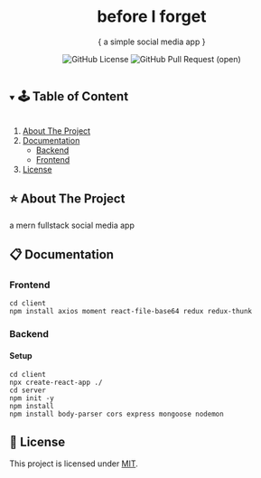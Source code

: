 <!-- PROJECT SUMMARY -->
<p align="center">
  <h1 align="center">before I forget</h1>

  <p align="center">
    { a simple social media app }

<div align="center">

![GitHub License](https://img.shields.io/github/issues/pink-coffee-mug/before-i-forget?color=ff69b4&style=plastic)
![GitHub Pull Request (open)](https://img.shields.io/github/issues-pr/pink-coffee-mug/before-i-forget?color=9cf)

  </div>
</p>

<!-- TABLE OF CONTENT -->
<details open="open">
  <summary><h2 style="display: inline-block">🕹 Table of Content</h2></summary>
  <ol>
    <li>
      <a href="#about-the-project">About The Project</a>
    </li>
    <li>
      <a href="#getting-started">Documentation</a>
      <ul>
        <li><a href="#getting-started">Backend</a></li>
        <li><a href="#overview">Frontend</a></li>
      </ul>
    </li>
    <!-- <li><a href="#contributing">Contributing</a></li> -->
    <li><a href="#license">License</a></li>
  </ol>
</details>

<!-- ABOUT THE PROJECT -->
## :star: About The Project

a mern fullstack social media app 

<!-- CONTENT -->
## :clipboard: Documentation
### Frontend

```
cd client
npm install axios moment react-file-base64 redux redux-thunk

```

### Backend
#### Setup

```
cd client
npx create-react-app ./
cd server
npm init -y
npm install
npm install body-parser cors express mongoose nodemon
```

<!-- LICENSE -->
## :pencil: License

This project is licensed under [MIT](https://opensource.org/licenses).

<!-- RESOURCES-->

[contributors-shield]: https://img.shields.io/github/contributors/github_username/repo.svg?style=for-the-badge
[contributors-url]: https://github.com/github_username/repo/graphs/contributors
[forks-shield]: https://img.shields.io/github/forks/github_username/repo.svg?style=for-the-badge
[forks-url]: https://github.com/github_username/repo/network/members
[stars-shield]: https://img.shields.io/github/stars/github_username/repo.svg?style=for-the-badge
[stars-url]: https://github.com/github_username/repo/stargazers
[issues-shield]: https://img.shields.io/github/issues/github_username/repo.svg?style=for-the-badge
[issues-url]: https://github.com/github_username/repo/issues
[license-shield]: https://img.shields.io/github/license/github_username/repo.svg?style=for-the-badge
[license-url]: https://github.com/github_username/repo/blob/master/LICENSE.txt
[GitHub Pull Request (open)]:https://img.shields.io/github/issues-pr/github_username/repo-name?color=blue
[GitHub last commit]:https://img.shields.io/github/last-commit/github_username/repo-name?color=pink
